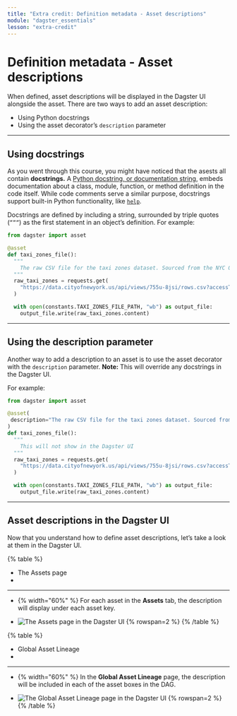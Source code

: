 ```yaml
---
title: "Extra credit: Definition metadata - Asset descriptions"
module: "dagster_essentials"
lesson: "extra-credit"
---
```


# Definition metadata - Asset descriptions

When defined, asset descriptions will be displayed in the Dagster UI alongside the asset. There are two ways to add an asset description:

- Using Python docstrings
- Using the asset decorator’s `description` parameter

---

## Using docstrings

As you went through this course, you might have noticed that the asests all contain **docstrings.** A [Python docstring, or documentation string](https://www.datacamp.com/tutorial/docstrings-python), embeds documentation about a class, module, function, or method definition in the code itself. While code comments serve a similar purpose, docstrings support built-in Python functionality, like [`help`](https://docs.python.org/3/library/functions.html#help).

Docstrings are defined by including a string, surrounded by triple quotes (`”””`) as the first statement in an object’s definition. For example:

```python
from dagster import asset

@asset
def taxi_zones_file():
  """
    The raw CSV file for the taxi zones dataset. Sourced from the NYC Open Data portal.
  """
  raw_taxi_zones = requests.get(
    "https://data.cityofnewyork.us/api/views/755u-8jsi/rows.csv?accessType=DOWNLOAD"
  )

  with open(constants.TAXI_ZONES_FILE_PATH, "wb") as output_file:
    output_file.write(raw_taxi_zones.content)
```

---

## Using the description parameter

Another way to add a description to an asset is to use the asset decorator with the `description` parameter. **Note:** This will override any docstrings in the Dagster UI.

For example:

```python
from dagster import asset 

@asset(
 description="The raw CSV file for the taxi zones dataset. Sourced from the NYC Open Data portal."
)
def taxi_zones_file():
  """
    This will not show in the Dagster UI
  """
  raw_taxi_zones = requests.get(
    "https://data.cityofnewyork.us/api/views/755u-8jsi/rows.csv?accessType=DOWNLOAD"
  )

  with open(constants.TAXI_ZONES_FILE_PATH, "wb") as output_file:
    output_file.write(raw_taxi_zones.content)
```

---

## Asset descriptions in the Dagster UI

Now that you understand how to define asset descriptions, let’s take a look at them in the Dagster UI.

{% table %}
* The Assets page
*
---
* {% width="60%" %}
  For each asset in the **Assets** tab, the description will display under each asset key.

* ![The Assets page in the Dagster UI](/images/dagster-essentials/extra-credit/ui-assets-page.png) {% rowspan=2 %}
{% /table %}

{% table %}
* Global Asset Lineage  
*
---
* {% width="60%" %}
  In the **Global Asset Lineage** page, the description will be included in each of the asset boxes in the DAG. 

* ![The Global Asset Lineage page in the Dagster UI](/images/dagster-essentials/extra-credit/ui-global-asset-lineage.png) {% rowspan=2 %}
{% /table %}